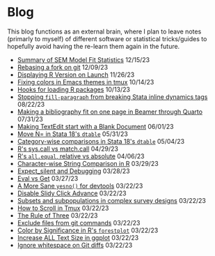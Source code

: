 # Blog

This blog functions as an external brain, where I plan to leave notes (primarly
to myself) of different software or statistical tricks/guides to hopefully avoid
having the re-learn them again in the future.

- [Summary of SEM Model Fit Statistics](posts/sem-model-fit-statistics.html) 12/15/23
- [Rebasing a fork on git](posts/git-rebase-from-fork.html) 12/09/23
- [Displaying R Version on Launch](posts/r-version-on-launch.html) 11/26/23
- [Fixing colors in Emacs themes in tmux](posts/emacs-tmux-themes.html) 10/14/23
- [Hooks for loading R packages](posts/r-package-hooks.html) 10/13/23
- [Stopping `fill-paragraph` from breaking Stata inline dynamics tags](posts/emacs-fill-paragraph-stata-dynamic-tags.html) 08/22/23
- [Making a bibliography fit on one page in Beamer through Quarto](posts/quarto-beamer-bibliography-size.html) 07/31/23
- [Making TextEdit start with a Blank Document](posts/textedit_new_document.html) 06/01/23
- [Move N= in Stata 18's `dtable`](posts/stata18_dtable_move_samplesize.html) 05/31/23
- [Category-wise comparisons in Stata 18's `dtable`](posts/stata18_dtable_category_compare.html) 05/04/23
- [R's sys.call vs match.call](posts/syscall_vs_matchcall.html) 04/29/23
- [R's `all.equal`, relative vs absolute](posts/all.equal-scale-difference.html) 04/06/23
- [Character-wise String Comparison in R](posts/characterwise-string-comparison.html) 03/29/23
- [Expect_silent and Debugging](posts/expect_silent-and-debugging.html) 03/28/23
- [Eval vs Get](posts/eval-vs-get.html) 03/27/23
- [A More Sane `yesno()` for devtools](posts/devtools-better-yesno.html) 03/22/23
- [Disable Slidy Click Advance](posts/disable-slidy-click-advance.html) 03/22/23
- [Subsets and subpopulations in complex survey designs](posts/subpop-complex-survey.html) 03/22/23
- [How to Scroll in Tmux](posts/scrolling-in-tmux.html) 03/22/23
- [The Rule of Three](posts/the-rule-of-three.html) 03/22/23
- [Exclude files from git commands](posts/git-exclude-files.html) 03/22/23
- [Color by Significance in R's `forestplot`](posts/forestplot-color-by-significance.html) 03/22/23
- [Increase ALL Text Size in ggplot](posts/ggplot-increase-all-text-size.html) 03/22/23
- [Ignore whitespace on Git diffs](posts/git_ignore_whitespace.html) 03/22/23
